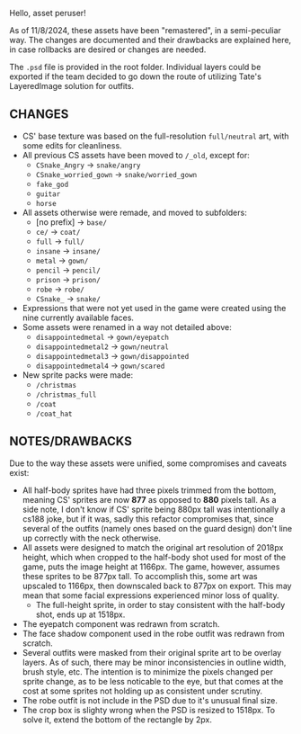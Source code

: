 Hello, asset peruser!

As of 11/8/2024, these assets have been "remastered", in a semi-peculiar way.
The changes are documented and their drawbacks are explained here, in case rollbacks are desired or changes are needed.

The `.psd` file is provided in the root folder. Individual layers could be exported if the team decided to go down the route of utilizing Tate's LayeredImage solution for outfits.

## CHANGES
- CS' base texture was based on the full-resolution `full/neutral` art, with some edits for cleanliness.
- All previous CS assets have been moved to `/_old`, except for:
  - `CSnake_Angry` -> `snake/angry`
  - `CSnake_worried_gown` -> `snake/worried_gown`
  - `fake_god`
  - `guitar`
  - `horse`
- All assets otherwise were remade, and moved to subfolders:
  - [no prefix] -> `base/`
  - `ce/` -> `coat/`
  - `full` -> `full/`
  - `insane` -> `insane/`
  - `metal` -> `gown/`
  - `pencil` -> `pencil/`
  - `prison` -> `prison/`
  - `robe` -> `robe/`
  - `CSnake_` -> `snake/`
- Expressions that were not yet used in the game were created using the nine currently available faces.
- Some assets were renamed in a way not detailed above:
  - `disappointedmetal` -> `gown/eyepatch`
  - `disappointedmetal2` -> `gown/neutral`
  - `disappointedmetal3` -> `gown/disappointed`
  - `disappointedmetal4` -> `gown/scared`
- New sprite packs were made:
  - `/christmas`
  - `/christmas_full`
  - `/coat`
  - `/coat_hat`
  
## NOTES/DRAWBACKS
Due to the way these assets were unified, some compromises and caveats exist:
- All half-body sprites have had three pixels trimmed from the bottom, meaning CS' sprites are now **877** as opposed to **880** pixels tall. As a side note, I don't know if CS' sprite being 880px tall was intentionally a cs188 joke, but if it was, sadly this refactor compromises that, since several of the outfits (namely ones based on the guard design) don't line up correctly with the neck otherwise.
- All assets were designed to match the original art resolution of 2018px height, which when cropped to the half-body shot used for most of the game, puts the image height at 1166px. The game, however, assumes these sprites to be 877px tall. To accomplish this, some art was upscaled to 1166px, then downscaled back to 877px on export. This may mean that some facial expressions experienced minor loss of quality.
  - The full-height sprite, in order to stay consistent with the half-body shot, ends up at 1518px.
- The eyepatch component was redrawn from scratch.
- The face shadow component used in the robe outfit was redrawn from scratch.
- Several outfits were masked from their original sprite art to be overlay layers. As of such, there may be minor inconsistencies in outline width, brush style, etc. The intention is to minimize the pixels changed per sprite change, as to be less noticable to the eye, but that comes at the cost at some sprites not holding up as consistent under scrutiny.
- The robe outfit is not include in the PSD due to it's unusual final size.
- The crop box is slighty wrong when the PSD is resized to 1518px. To solve it, extend the bottom of the rectangle by 2px.